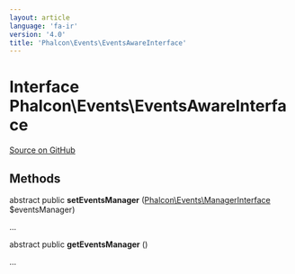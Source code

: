 ```yaml
---
layout: article
language: 'fa-ir'
version: '4.0'
title: 'Phalcon\Events\EventsAwareInterface'
---
```


# Interface **Phalcon\Events\EventsAwareInterface**

<a href="https://github.com/phalcon/cphalcon/tree/v4.0.0/phalcon/events/eventsawareinterface.zep" class="btn btn-default btn-sm">Source on GitHub</a>

## Methods

abstract public **setEventsManager** ([Phalcon\Events\ManagerInterface](/4.0/en/api/Phalcon_Events_ManagerInterface) $eventsManager)

...

abstract public **getEventsManager** ()

...